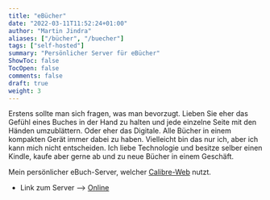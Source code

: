 ```yaml
---
title: "eBücher"
date: "2022-03-11T11:52:24+01:00"
author: "Martin Jindra"
aliases: ["/bücher", "/buecher"]
tags: ["self-hosted"]
summary: "Persönlicher Server für eBücher"
ShowToc: false
TocOpen: false
comments: false
draft: true
weight: 3
---
```


Erstens sollte man sich fragen, was man bevorzugt.
Lieben Sie eher das Gefühl eines Buches in der Hand zu halten und jede einzelne Seite mit den Händen umzublättern.
Oder eher das Digitale.
Alle Bücher in einem kompakten Gerät immer dabei zu haben.
Vielleicht bin das nur ich, aber ich kann mich nicht entscheiden.
Ich liebe Technologie und besitze selber einen Kindle, kaufe aber gerne ab und zu neue Bücher in einem Geschäft.

Mein persönlicher eBuch-Server, welcher [Calibre-Web](https://github.com/janeczku/calibre-web) nutzt.

+ Link zum Server --> [Online](https://book.mjindra.eu)
